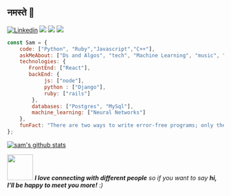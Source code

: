 ## नमस्ते 🙏
[![Linkedin](https://img.shields.io/badge/-LinkedIn-222222?style=flat-square&logo=Linkedin&logoColor=white&link=https://www.linkedin.com/in/01naveenv/)](https://www.linkedin.com/in/yug-gurnani-2595121aa/)
[![](https://img.shields.io/badge/GeeksforGeeks-yuggurnani-darkgreen)](https://auth.geeksforgeeks.org/user/yuggurnani091/practice/)
[![](https://img.shields.io/badge/Hackerrank-yuggurnani-white)](https://www.hackerrank.com/yug_gurnani091/)
[![](https://img.shields.io/badge/Gmail-yug.gurnani091@gmail.com-red)](https://mail.google.com/mail/u/0/?tab=km#inbox)

```javascript
const Sam = {
    code: ["Python", "Ruby","Javascript","C++"],
    askMeAbout: ["Ds and Algos", "tech", "Machine Learning", "music", "Django", "Fitness"],
    technologies: {
       FrontEnd: ["React"],
       backEnd: {
            js: ["node"],
            python : ["Django"],
            ruby: ["rails"]
        },
        databases: ["Postgres", "MySql"],
        machine_learning: ["Neural Networks"]
    },
    funFact: "There are two ways to write error-free programs; only the third one works"
};
```
[![sam's github stats](https://github-readme-stats.vercel.app/api?username=Yug-gurnani&show_icons=true&theme=merko&hide=["contribs","issues"])](https://github.com/Yug-gurnani)

<img src="https://media.giphy.com/media/LnQjpWaON8nhr21vNW/giphy.gif" width="60"> <em><b>I love connecting with different people</b> so if you want to say <b>hi, I'll be happy to meet you more!</b> :)</em>
